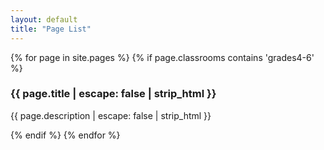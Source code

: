 ```yaml
---
layout: default
title: "Page List"
---
```

{% for page in site.pages %}
  {% if page.classrooms contains 'grades4-6' %}
    <div class="item">
      <h3>{{ page.title | escape: false | strip_html }}</h3>
      <p>{{ page.description | escape: false | strip_html }}</p>
    </div>
  {% endif %}
{% endfor %}
